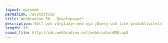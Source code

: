 ```yaml
---
layout: episode
permalink: /avsnitt/50
title: Webbradion 50 - Developaaaz!
description: Golf och vårglädje med nya jQuery och lite produktivitetstips. Microsofts Balmer i episk remix. Kan det bli bättre? Senaste nyheterna nerifrån. 
length: 33
sound_file: http://cdn.webbradion.net/webbradion050.mp3
---
```



